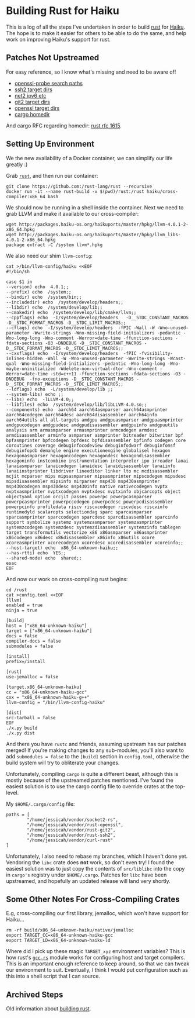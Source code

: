 Building Rust for Haiku
=======================

This is a log of all the steps I've undertaken in order to build [rust](https://www.rust-lang.org/) for
[Haiku](https://www.haiku-os.org/). The hope is to make it easier for others to be able to do the same,
and help work on improving Haiku's support for rust.

Patches Not Upstreamed
----------------------

For easy reference, so I know what's missing and need to be aware of!

- [openssl-probe search paths](https://github.com/jessicah/rust-openssl-probe/commit/20d3cbbebeeb2c6636375505a968ee467c507887)
- [ssh2 target dirs](https://github.com/jessicah/rust-ssh2/commit/6b72784df4c3a5da9b53711ca6d16ad3e543e29e)
- [net2 ipv6 etc](https://github.com/jessicah/rust-net2/commit/a62cb92108aca46dd69a73d24ed678905ee86912)
- [git2 target dirs](https://github.com/jessicah/rust-git2/commit/6f9bdf75fdaeb16d590f2ab781e12ddaa9e16523)
- [openssl target dirs](https://github.com/jessicah/rust-openssl/commit/a165eed9820d9862595cf9b90440963db79697af)
- [cargo homedir](https://github.com/jessicah/rust-cargo/commit/91c9ae2d7fb6bd5d44ee0f04081622454371950f)

And cargo RFC regarding homedir: [rust rfc 1615](https://github.com/rust-lang/rfcs/pull/1615#issuecomment-298463034).

Setting Up Environment
----------------------

We the new availability of a Docker container, we can simplify our life greatly :)

Grab [`rust`](https://github.com/rust-lang/rust), and then run our container:
```
git clone https://github.com:/rust-lang/rust --recursive
docker run -it --name rust-build -v $(pwd)/rust:/rust haiku/cross-compiler:x86_64 bash
```

We should now be running in a shell inside the container. Next we need to grab LLVM and
make it available to our cross-compiler:
```
wget http://packages.haiku-os.org/haikuports/master/hpkg/llvm-4.0.1-2-x86_64.hpkg
wget http://packages.haiku-os.org/haikuports/master/hpkg/llvm_libs-4.0.1-2-x86_64.hpkg
package extract -C /system llvm*.hpkg
```

We also need our shim `llvm-config`:
```
cat >/bin/llvm-config/haiku <<EOF
#!/bin/sh

case $1 in
--version) echo  4.0.1;;
--prefix) echo  /system;;
--bindir) echo  /system/bin;;
--includedir) echo  /system/develop/headers;;
--libdir) echo  /system/develop/lib;;
--cmakedir) echo  /system/develop/lib/cmake/llvm;;
--cppflags) echo  -I/system/develop/headers   -D__STDC_CONSTANT_MACROS -D__STDC_FORMAT_MACROS -D__STDC_LIMIT_MACROS;;
--cflags) echo  -I/system/develop/headers  -fPIC -Wall -W -Wno-unused-parameter -Wwrite-strings -Wno-missing-field-initializers -pedantic -Wno-long-long -Wno-comment -Werror=date-time -ffunction-sections -fdata-sections -O3 -DNDEBUG -D__STDC_CONSTANT_MACROS -D__STDC_FORMAT_MACROS -D__STDC_LIMIT_MACROS;;
--cxxflags) echo  -I/system/develop/headers  -fPIC -fvisibility-inlines-hidden -Wall -W -Wno-unused-parameter -Wwrite-strings -Wcast-qual -Wno-missing-field-initializers -pedantic -Wno-long-long -Wno-maybe-uninitialized -Wdelete-non-virtual-dtor -Wno-comment -Werror=date-time -std=c++11 -ffunction-sections -fdata-sections -O3 -DNDEBUG  -fno-exceptions -D__STDC_CONSTANT_MACROS -D__STDC_FORMAT_MACROS -D__STDC_LIMIT_MACROS;;
--ldflags) echo  -L/system/develop/lib ;;
--system-libs) echo ;;
--libs) echo  -lLLVM-4.0;;
--libfiles) echo  /system/develop/lib/libLLVM-4.0.so;;
--components) echo  aarch64 aarch64asmparser aarch64asmprinter aarch64codegen aarch64desc aarch64disassembler aarch64info aarch64utils all all-targets amdgpu amdgpuasmparser amdgpuasmprinter amdgpucodegen amdgpudesc amdgpudisassembler amdgpuinfo amdgpuutils analysis arm armasmparser armasmprinter armcodegen armdesc armdisassembler arminfo asmparser asmprinter bitreader bitwriter bpf bpfasmprinter bpfcodegen bpfdesc bpfdisassembler bpfinfo codegen core coroutines coverage debuginfocodeview debuginfodwarf debuginfomsf debuginfopdb demangle engine executionengine globalisel hexagon hexagonasmparser hexagoncodegen hexagondesc hexagondisassembler hexagoninfo instcombine instrumentation interpreter ipo irreader lanai lanaiasmparser lanaicodegen lanaidesc lanaidisassembler lanaiinfo lanaiinstprinter libdriver lineeditor linker lto mc mcdisassembler mcjit mcparser mips mipsasmparser mipsasmprinter mipscodegen mipsdesc mipsdisassembler mipsinfo mirparser msp430 msp430asmprinter msp430codegen msp430desc msp430info native nativecodegen nvptx nvptxasmprinter nvptxcodegen nvptxdesc nvptxinfo objcarcopts object objectyaml option orcjit passes powerpc powerpcasmparser powerpcasmprinter powerpccodegen powerpcdesc powerpcdisassembler powerpcinfo profiledata riscv riscvcodegen riscvdesc riscvinfo runtimedyld scalaropts selectiondag sparc sparcasmparser sparcasmprinter sparccodegen sparcdesc sparcdisassembler sparcinfo support symbolize systemz systemzasmparser systemzasmprinter systemzcodegen systemzdesc systemzdisassembler systemzinfo tablegen target transformutils vectorize x86 x86asmparser x86asmprinter x86codegen x86desc x86disassembler x86info x86utils xcore xcoreasmprinter xcorecodegen xcoredesc xcoredisassembler xcoreinfo;;
--host-target) echo  x86_64-unknown-haiku;;
--has-rtti) echo  YES;;
--shared-mode) echo  shared;;
esac
EOF
```

And now our work on cross-compiling rust begins:
```
cd /rust
cat >config.toml <<EOF
[llvm]
enabled = true
ninja = true

[build]
host = ["x86_64-unknown-haiku"]
target = ["x86_64-unknown-haiku"]
docs = false
compiler-docs = false
submodules = false

[install]
prefix=/install

[rust]
use-jemalloc = false

[target.x86_64-unknown-haiku]
cc = "x86_64-unknown-haiku-gcc"
cxx = "x86_64-unknown-haiku-g++"
llvm-config = "/bin/llvm-config-haiku"

[dist]
src-tarball = false
EOF
./x.py build
./x.py dist
```

And there you have `rustc` and friends, assuming upstream has our patches merged! If you're making
changes to any sub-modules, you'll also want to add `submodules = false` to the `[build]` section
in `config.toml`, otherwise the build system will try to obliterate your changes.

Unfortunately, compiling `cargo` is quite a different beast, although this is mostly because of the
upstreamed patches mentioned. I've found the easiest solution is to use the cargo config file to
override crates at the top-level.

My `$HOME/.cargo/config` file:
```
paths = [
        "/home/jessicah/vendor/socket2-rs",
        "/home/jessicah/vendor/rust-openssl",
        "/home/jessicah/vendor/rust-git2",
        "/home/jessicah/vendor/rust-ssh2",
        "/home/jessicah/vendor/curl-rust"
]
```

Unfortunately, I also need to rebase my branches, which I haven't done yet. Vendoring the `libc` crate
does **not** work, so don't even try! I found the easiest solution was to just copy the contents of
`src/liblibc` into the copy in `cargo's` registry under `$HOME/.cargo`. Patches for `libc` have been
upstreamed, and hopefully an updated release will land very shortly.

Some Other Notes For Cross-Compiling Crates
-------------------------------------------

E.g, cross-compiling our first library, jemalloc, which won't have support for Haiku...
```
rm -rf build/x86_64-unknown-haiku/native/jemalloc
export TARGET_CC=x86_64-unknown-haiku-gcc
export TARGET_LD=x86_64-unknown-haiku-ld
```

Where did I pick up these magic `TARGET_xyz` environment variables? This is how rust's
[`gcc-rs`](https://github.com/alexcrichton/gcc-rs) module works for configuring host and target compilers. This
is an important enough reference to keep around, so that we can tweak our environment to suit. Eventually, I
think I would put configuration such as this into a shell script that I can source.

Archived Steps
--------------

Old information about [building rust](/building-rust-archived).
